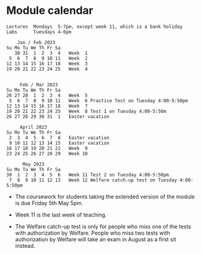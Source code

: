 # Module calendar

```
Lectures  Mondays  5-7pm, except week 11, which is a bank holiday
Labs      Tuesdays 4-6pm

    Jan / Feb 2023
Su Mo Tu We Th Fr Sa
   30 31  1  2  3  4   Week  1
 5  6  7  8  9 10 11   Week  2
12 13 14 15 16 17 18   Week  3
19 20 21 22 23 24 25   Week  4


     Feb / Mar 2023
Su Mo Tu We Th Fr Sa
26 27 28  1  2  3  4   Week  5
 5  6  7  8  9 10 11   Week  6 Practice Test on Tuesday 4:00-5:50pm
12 13 14 15 16 17 18   Week  7
19 20 21 22 23 24 25   Week  8 Test 1 on Tuesday 4:00-5:50m
26 27 28 29 30 31  1   Easter vacation

     April 2023
Su Mo Tu We Th Fr Sa
 2  3  4  5  6  7  8   Easter vacation
 9 10 11 12 13 14 15   Easter vacation
16 17 18 19 20 21 22   Week  9
23 24 25 26 27 28 29   Week 10

      May 2023
Su Mo Tu We Th Fr Sa
30  1  2  3  4  5  6   Week 11 Test 2 on Tuesday 4:00-5:50pm
 7  8  9 10 11 12 13   Week 12 Welfare catch-up test on Tuesday 4:00-5:50pm
```


  * The coursework for students taking the extended version of the module is due Friday 5th May 5pm.

  * Week 11 is the last week of teaching.

  * The Welfare catch-up test is only for people who miss one of the tests with authorization by Welfare. People who miss two tests with authorization by Welfare will take an exam in August as a first sit instead.
